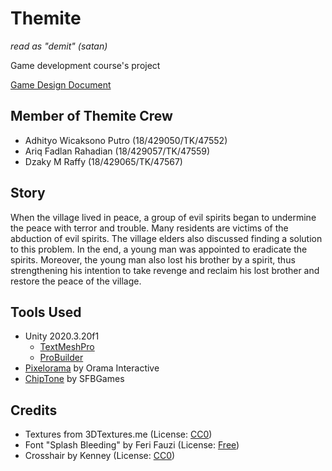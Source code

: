 # Themite

*read as "demit" (satan)*

Game development course's project

[Game Design Document](https://docs.google.com/document/d/1ZeGX2nfDQ1_DprHfCG7h1i6uDLYu86U3GJUbgvidgW0/edit?usp=sharing)

## Member of Themite Crew
- Adhityo Wicaksono Putro (18/429050/TK/47552)
- Ariq Fadlan Rahadian (18/429057/TK/47559)
- Dzaky M Raffy (18/429065/TK/47567)

## Story
When the village lived in peace, a group of evil spirits began to undermine the peace with terror and trouble. Many residents are victims of the abduction of evil spirits. The village elders also discussed finding a solution to this problem. In the end, a young man was appointed to eradicate the spirits. Moreover, the young man also lost his brother by a spirit, thus strengthening his intention to take revenge and reclaim his lost brother and restore the peace of the village. 

## Tools Used
- Unity 2020.3.20f1
  - [TextMeshPro](https://docs.unity3d.com/Packages/com.unity.textmeshpro@3.2/manual/index.html)
  - [ProBuilder](https://docs.unity3d.com/Packages/com.unity.probuilder@5.0/manual/index.html)
- [Pixelorama](https://orama-interactive.itch.io/pixelorama) by Orama Interactive
- [ChipTone](https://sfbgames.itch.io/chiptone) by SFBGames

## Credits
- Textures from 3DTextures.me (License: [CC0](https://3dtextures.me/about/))
- Font "Splash Bleeding" by Feri Fauzi (License: [Free](https://www.dafont.com/splash-bleeding.font))
- Crosshair by Kenney (License: [CC0](https://www.kenney.nl/assets/crosshair-pack))
